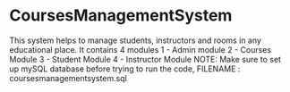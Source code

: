 # CoursesManagementSystem
 This system helps to manage students, instructors and rooms in any educational place. It contains 4 modules 
 1 - Admin module 
 2 - Courses Module 
 3 - Student Module 
 4 - Instructor
 Module NOTE: Make sure to set up mySQL database before trying to run the code, FILENAME : coursesmanagementsystem.sql
